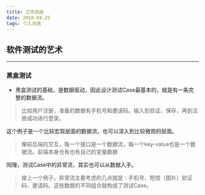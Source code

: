 ```yaml
---
title: 工作总结
date: 2018-04-25
tags: 个人总结
---
```


## 软件测试的艺术

---

### 黑盒测试

* 黑盒测试的基础，是数据驱动，因此设计测试Case最基本的，就是有一条完整的数据流。
> 比如用户注册，准备的数据有手机号和邀请码。输入到验证、保存，再到注册成功进行登录。

这个例子是一个比较宏观层面的数据流，也可以深入到比较微观的层面。
> 像前后端的交互，每一个接口是一个数据流，每一个key-value也是一个数据流。前端本身也有也有自己的变量数据

同理，测试Case中的异常流，其实也可以从数据入手。
> 接上一个例子，异常流主要考虑的几点就是：手机号、短信（图片）验证码、邀请码。这些数据的不同组合就构成了测试Case。
